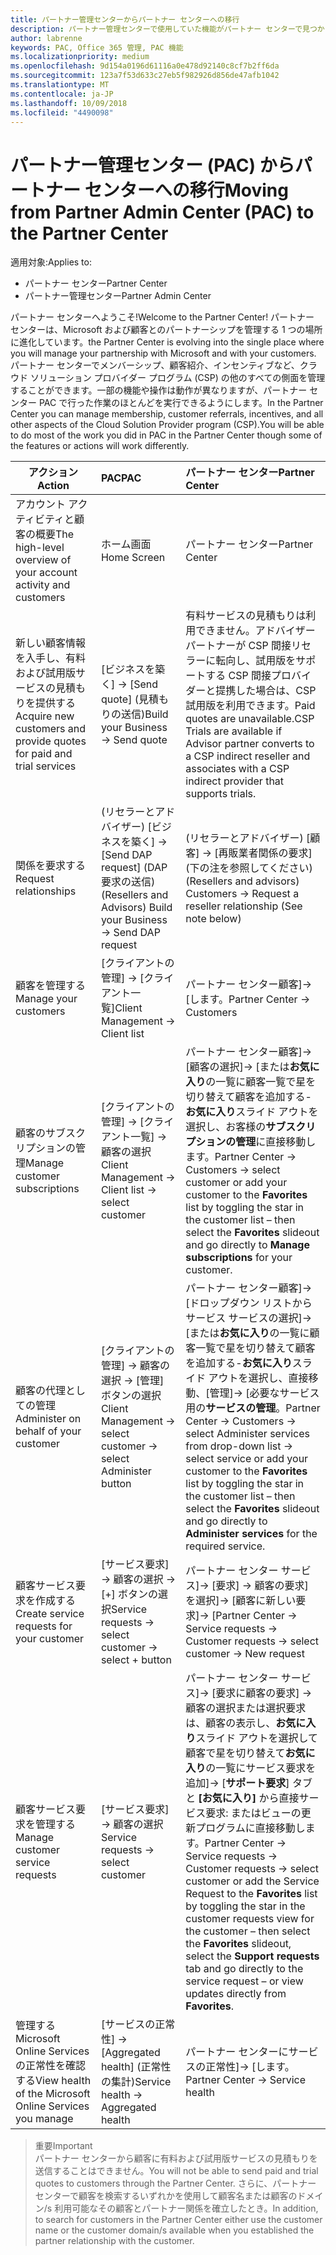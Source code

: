 ```yaml
---
title: パートナー管理センターからパートナー センターへの移行
description: パートナー管理センターで使用していた機能がパートナー センターで見つかります
author: labrenne
keywords: PAC, Office 365 管理, PAC 機能
ms.localizationpriority: medium
ms.openlocfilehash: 9d154a0196d61116a0e478d92140c8cf7b2ff6da
ms.sourcegitcommit: 123a7f53d633c27eb5f982926d856de47afb1042
ms.translationtype: MT
ms.contentlocale: ja-JP
ms.lasthandoff: 10/09/2018
ms.locfileid: "4490098"
---
```

# <a name="moving-from-partner-admin-center-pac-to-the-partner-center"></a><span data-ttu-id="d7d91-104">パートナー管理センター (PAC) からパートナー センターへの移行</span><span class="sxs-lookup"><span data-stu-id="d7d91-104">Moving from Partner Admin Center (PAC) to the Partner Center</span></span>

<span data-ttu-id="d7d91-105">適用対象:</span><span class="sxs-lookup"><span data-stu-id="d7d91-105">Applies to:</span></span>
- <span data-ttu-id="d7d91-106">パートナー センター</span><span class="sxs-lookup"><span data-stu-id="d7d91-106">Partner Center</span></span>
- <span data-ttu-id="d7d91-107">パートナー管理センター</span><span class="sxs-lookup"><span data-stu-id="d7d91-107">Partner Admin Center</span></span>

<span data-ttu-id="d7d91-108">パートナー センターへようこそ!</span><span class="sxs-lookup"><span data-stu-id="d7d91-108">Welcome to the Partner Center!</span></span> <span data-ttu-id="d7d91-109">パートナー センターは、Microsoft および顧客とのパートナーシップを管理する 1 つの場所に進化しています。</span><span class="sxs-lookup"><span data-stu-id="d7d91-109">the Partner Center is evolving into the single place where you will manage your partnership with Microsoft and with your customers.</span></span> <span data-ttu-id="d7d91-110">パートナー センターでメンバーシップ、顧客紹介、インセンティブなど、クラウド ソリューション プロバイダー プログラム (CSP) の他のすべての側面を管理することができます。一部の機能や操作は動作が異なりますが、パートナー センター PAC で行った作業のほとんどを実行できるようにします。</span><span class="sxs-lookup"><span data-stu-id="d7d91-110">In the Partner Center you can manage membership, customer referrals, incentives, and all other aspects of the Cloud Solution Provider program (CSP).You will be able to do most of the work you did in PAC in the Partner Center though some of the features or actions will work differently.</span></span> 


|**<span data-ttu-id="d7d91-111">アクション</span><span class="sxs-lookup"><span data-stu-id="d7d91-111">Action</span></span>**   |**<span data-ttu-id="d7d91-112">PAC</span><span class="sxs-lookup"><span data-stu-id="d7d91-112">PAC</span></span>**   |**<span data-ttu-id="d7d91-113">パートナー センター</span><span class="sxs-lookup"><span data-stu-id="d7d91-113">Partner Center</span></span>**   |
|--------------|:--------------|:---------------|
|<span data-ttu-id="d7d91-114">アカウント アクティビティと顧客の概要</span><span class="sxs-lookup"><span data-stu-id="d7d91-114">The high-level overview of your account activity and customers</span></span>|<span data-ttu-id="d7d91-115">ホーム画面</span><span class="sxs-lookup"><span data-stu-id="d7d91-115">Home Screen</span></span>|<span data-ttu-id="d7d91-116">パートナー センター</span><span class="sxs-lookup"><span data-stu-id="d7d91-116">Partner Center</span></span>|
|<span data-ttu-id="d7d91-117">新しい顧客情報を入手し、有料および試用版サービスの見積もりを提供する</span><span class="sxs-lookup"><span data-stu-id="d7d91-117">Acquire new customers and provide quotes for paid and trial services</span></span>|<span data-ttu-id="d7d91-118">[ビジネスを築く] -> [Send quote] (見積もりの送信)</span><span class="sxs-lookup"><span data-stu-id="d7d91-118">Build your Business -> Send quote</span></span>|<span data-ttu-id="d7d91-119">有料サービスの見積もりは利用できません。アドバイザー パートナーが CSP 間接リセラーに転向し、試用版をサポートする CSP 間接プロバイダーと提携した場合は、CSP 試用版を利用できます。</span><span class="sxs-lookup"><span data-stu-id="d7d91-119">Paid quotes are unavailable.CSP Trials are available if Advisor partner converts to a CSP indirect reseller and associates with a CSP indirect provider that supports trials.</span></span> |
|<span data-ttu-id="d7d91-120">関係を要求する</span><span class="sxs-lookup"><span data-stu-id="d7d91-120">Request relationships</span></span>|<span data-ttu-id="d7d91-121">(リセラーとアドバイザー) [ビジネスを築く] -> [Send DAP request] (DAP 要求の送信)</span><span class="sxs-lookup"><span data-stu-id="d7d91-121">(Resellers and Advisors) Build your Business -> Send DAP request</span></span>|<span data-ttu-id="d7d91-122">(リセラーとアドバイザー) [顧客] -> [再販業者関係の要求] (下の注を参照してください)</span><span class="sxs-lookup"><span data-stu-id="d7d91-122">(Resellers and advisors) Customers -> Request a reseller relationship (See note below)</span></span>|
|<span data-ttu-id="d7d91-123">顧客を管理する</span><span class="sxs-lookup"><span data-stu-id="d7d91-123">Manage your customers</span></span>|<span data-ttu-id="d7d91-124">[クライアントの管理] -> [クライアント一覧]</span><span class="sxs-lookup"><span data-stu-id="d7d91-124">Client Management -> Client list</span></span>|<span data-ttu-id="d7d91-125">パートナー センター顧客]-> [します。</span><span class="sxs-lookup"><span data-stu-id="d7d91-125">Partner Center -> Customers</span></span>|
|<span data-ttu-id="d7d91-126">顧客のサブスクリプションの管理</span><span class="sxs-lookup"><span data-stu-id="d7d91-126">Manage customer subscriptions</span></span>|<span data-ttu-id="d7d91-127">[クライアントの管理] -> [クライアント一覧] -> 顧客の選択</span><span class="sxs-lookup"><span data-stu-id="d7d91-127">Client Management -> Client list -> select customer</span></span>|<span data-ttu-id="d7d91-128">パートナー センター顧客]-> [顧客の選択]-> [または**お気に入り**の一覧に顧客一覧で星を切り替えて顧客を追加する-**お気に入り**スライド アウトを選択し、お客様の**サブスクリプションの管理**に直接移動します。</span><span class="sxs-lookup"><span data-stu-id="d7d91-128">Partner Center -> Customers -> select customer or add your customer to the **Favorites** list by toggling the star in the customer list – then select the **Favorites** slideout and go directly to **Manage subscriptions** for your customer.</span></span>|
|<span data-ttu-id="d7d91-129">顧客の代理としての管理</span><span class="sxs-lookup"><span data-stu-id="d7d91-129">Administer on behalf of your customer</span></span>|<span data-ttu-id="d7d91-130">[クライアントの管理] -> 顧客の選択 -> [管理] ボタンの選択</span><span class="sxs-lookup"><span data-stu-id="d7d91-130">Client Management -> select customer -> select Administer button</span></span>|<span data-ttu-id="d7d91-131">パートナー センター顧客]-> [ドロップダウン リストからサービス サービスの選択]-> [または**お気に入り**の一覧に顧客一覧で星を切り替えて顧客を追加する-**お気に入り**スライド アウトを選択し、直接移動、[管理]-> [必要なサービス用の**サービスの管理**。</span><span class="sxs-lookup"><span data-stu-id="d7d91-131">Partner Center -> Customers -> select Administer services from drop-down list -> select service or add your customer to the **Favorites** list by toggling the star in the customer list – then select the **Favorites** slideout and go directly to **Administer services** for the required service.</span></span>|
|<span data-ttu-id="d7d91-132">顧客サービス要求を作成する</span><span class="sxs-lookup"><span data-stu-id="d7d91-132">Create service requests for your customer</span></span>|<span data-ttu-id="d7d91-133">[サービス要求] -> 顧客の選択 -> [+] ボタンの選択</span><span class="sxs-lookup"><span data-stu-id="d7d91-133">Service requests -> select customer -> select + button</span></span> | <span data-ttu-id="d7d91-134">パートナー センター サービス]-> [要求] -> 顧客の要求] を選択]-> [顧客に新しい要求]-> [</span><span class="sxs-lookup"><span data-stu-id="d7d91-134">Partner Center -> Service requests -> Customer requests -> select customer -> New request</span></span>|
|<span data-ttu-id="d7d91-135">顧客サービス要求を管理する</span><span class="sxs-lookup"><span data-stu-id="d7d91-135">Manage customer service requests</span></span>| <span data-ttu-id="d7d91-136">[サービス要求] -> 顧客の選択</span><span class="sxs-lookup"><span data-stu-id="d7d91-136">Service requests -> select customer</span></span>|<span data-ttu-id="d7d91-137">パートナー センター サービス]-> [要求に顧客の要求] -> 顧客の選択または選択要求は、顧客の表示し、**お気に入り**スライド アウトを選択して顧客で星を切り替えて**お気に入り**の一覧にサービス要求を追加]-> [**サポート要求**] タブと **[お気に入り]** から直接サービス要求: またはビューの更新プログラムに直接移動します。</span><span class="sxs-lookup"><span data-stu-id="d7d91-137">Partner Center -> Service requests -> Customer requests -> select customer or add the Service Request to the **Favorites** list by toggling the star in the customer requests view for the customer – then select the **Favorites** slideout, select the **Support requests** tab and go directly to the service request – or view updates directly from **Favorites**.</span></span>|
|<span data-ttu-id="d7d91-138">管理する Microsoft Online Services の正常性を確認する</span><span class="sxs-lookup"><span data-stu-id="d7d91-138">View health of the Microsoft Online Services you manage</span></span>|<span data-ttu-id="d7d91-139">[サービスの正常性] -> [Aggregated health] (正常性の集計)</span><span class="sxs-lookup"><span data-stu-id="d7d91-139">Service health -> Aggregated health</span></span>|<span data-ttu-id="d7d91-140">パートナー センターにサービスの正常性]-> [します。</span><span class="sxs-lookup"><span data-stu-id="d7d91-140">Partner Center -> Service health</span></span>|

><span data-ttu-id="d7d91-141">重要</span><span class="sxs-lookup"><span data-stu-id="d7d91-141">Important</span></span><br>
<span data-ttu-id="d7d91-142">パートナー センターから顧客に有料および試用版サービスの見積もりを送信することはできません。</span><span class="sxs-lookup"><span data-stu-id="d7d91-142">You will not be able to send paid and trial quotes to customers through the Partner Center.</span></span> <span data-ttu-id="d7d91-143">さらに、パートナー センターで顧客を検索するいずれかを使用して顧客名または顧客のドメイン/s 利用可能なその顧客とパートナー関係を確立したとき。</span><span class="sxs-lookup"><span data-stu-id="d7d91-143">In addition, to search for customers in the Partner Center either use the customer name or the customer domain/s available when you established the partner relationship with the customer.</span></span>